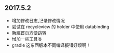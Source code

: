 ## 2017.5.2 ##
- 增加修改日志,记录修改情况
- 尝试在 recycleview 的 holder 中使用 databinding
- 新建首页方便跳转
- 增加一些工具类
- gradle 这东西版本不同编译报错好烦啊！